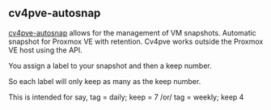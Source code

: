 ## cv4pve-autosnap
[cv4pve-autosnap](https://github.com/Corsinvest/cv4pve-autosnap) allows for the management of VM snapshots. Automatic snapshot for Proxmox VE with retention. Cv4pve works outside the Proxmox VE host using the API.


You assign a label to your snapshot and then a keep number.

So each label will only keep as many as the keep number.

This is intended for say, tag = daily; keep = 7   /or/    tag = weekly; keep 4


